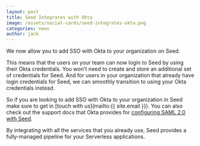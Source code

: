 ```yaml
---
layout: post
title: Seed Integrates with Okta
image: /assets/social-cards/seed-integrates-okta.png
categories: news
author: jack
---
```


We now allow you to add SSO with Okta to your organization on Seed.

This means that the users on your team can now login to Seed by using their Okta credentials. You won't need to create and store an additional set of credentials for Seed. And for users in your organization that already have login credentials for Seed, we can smoothly transition to using your Okta credentials instead.

So if you are looking to add SSO with Okta to your organization in Seed make sure to get in [touch with us](mailto:{{ site.email }}). You can also check out the support docs that Okta provides for [configuring SAML 2.0 with Seed](https://saml-doc.okta.com/SAML_Docs/How-to-Configure-SAML-2.0-for-Seed.html).

By integrating with all the services that you already use, Seed provides a fully-managed pipeline for your Serverless applications.
